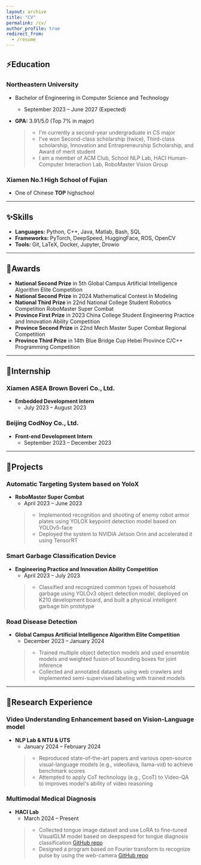 ```yaml
---
layout: archive
title: "CV"
permalink: /cv/
author_profile: true
redirect_from:
  - /resume
---
```


## ⚡Education

### Northeastern University

- Bachelor of Engineering in Computer Science and Technology
  - September 2023 – June 2027 (Expected)
- **GPA:** 3.91/5.0 (Top 7% in major)

  > - I'm currently a second-year undergraduate in CS major
  > - I've won Second-class scholarship (twice), Third-class scholarship, Innovation and Entrepreneurship Scholarship, and Award of merit student
  > - I am a member of ACM Club, School NLP Lab, HACI Human-Computer Interaction Lab, RoboMaster Vision Group

### Xiamen No.1 High School of Fujian
- One of Chinese **TOP** highschool


---

## ✨Skills

- **Languages:** Python, C++, Java, Matlab, Bash, SQL
- **Frameworks:** PyTorch, DeepSpeed, HuggingFace, ROS, OpenCV
- **Tools:** Git, LaTeX, Docker, Jupyter, Drowio

---

## 🥇Awards

- **National Second Prize** in 5th Global Campus Artificial Intelligence Algorithm Elite Competition
- **National Second Prize** in 2024 Mathematical Contest In Modeling
- **National Third Prize** in 22nd National College Student Robotics Competition RoboMaster Super Combat
- **Province First Prize** in 2023 China College Student Engineering Practice and Innovation Ability Competition
- **Province Second Prize** in 22nd Mech Master Super Combat Regional Competition
- **Province Third Prize** in 14th Blue Bridge Cup Hebei Province C/C++ Programming Competition

---

## 🤗Internship

### Xiamen ASEA Brown Boveri Co., Ltd.

- **Embedded Development Intern**
  - July 2023 – August 2023

### Beijing CodNoy Co., Ltd.

- **Front-end Development Intern**
  - September 2023 – December 2023

---

## 🎁Projects

### Automatic Targeting System based on YoloX

- **RoboMaster Super Combat**
  - April 2023 – June 2023
  > - Implemented recognition and shooting of enemy robot armor plates using YOLOX keypoint detection model based on YOLOv5-face
  > - Deployed the system to NVIDIA Jetson Orin and accelerated it using TensorRT

### Smart Garbage Classification Device

- **Engineering Practice and Innovation Ability Competition**
  - April 2023 – July 2023
  > - Classified and recognized common types of household garbage using YOLOv3 object detection model, deployed on K210 development board, and built a physical intelligent garbage bin prototype

### Road Disease Detection

- **Global Campus Artificial Intelligence Algorithm Elite Competition**
  - December 2023 – January 2024
  > - Trained multiple object detection models and used ensemble models and weighted fusion of bounding boxes for joint inference
  > - Collected and annotated datasets using web crawlers and implemented semi-supervised labeling with trained models

---

## 👑Research Experience

### Video Understanding Enhancement based on Vision-Language model

- **NLP Lab & NTU & UTS**
  - January 2024 – February 2024
  > - Reproduced state-of-the-art papers and various open-source visual-language models (e.g., videollava, llama-vid) to achieve benchmark scores
  > - Attempted to apply CoT technology (e.g., CcoT) to Video-QA to improves model's ability of video reasoning

### Multimodal Medical Diagnosis

- **HACI Lab**
  - March 2024 – Present
  > - Collected tongue image dataset and use LoRA to fine-tuned VisualGLM model based on deepspeed for tongue diagnosis classification [GitHub repo](https://github.com/zin-Fu/Tongue-Segmentation-and-classification)
  > - Designed a program based on Fourier transform to recognize pulse by using the web-camera [GitHub repo](https://github.com/zin-Fu/WristRateMonitor)
